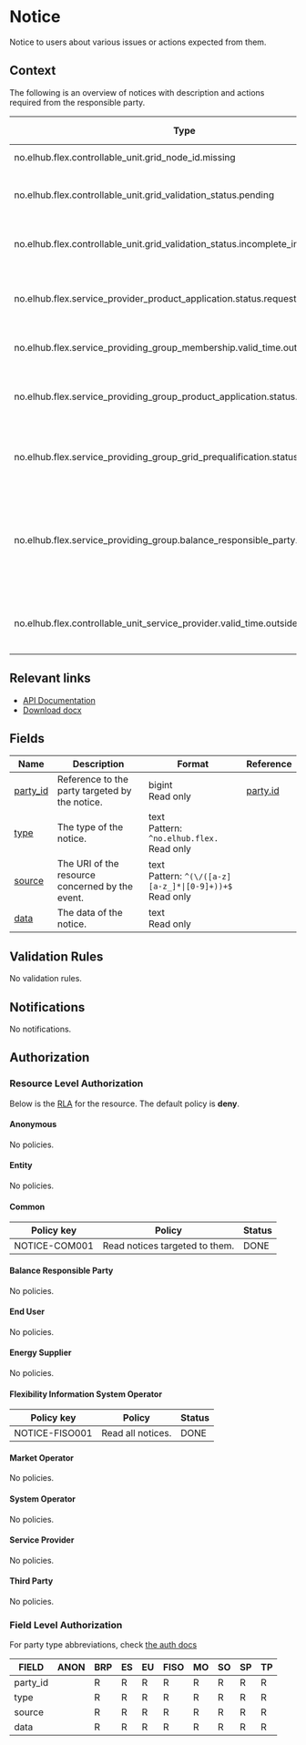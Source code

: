 # Notice

Notice to users about various issues or actions expected from them.

## Context

The following is an overview of notices with description and actions required
from the responsible party.

| Type                                                                          | Description                                                     | Responsible Party | Action required                                                                                   |
|-------------------------------------------------------------------------------|-----------------------------------------------------------------|-------------------|---------------------------------------------------------------------------------------------------|
| no.elhub.flex.controllable_unit.grid_node_id.missing                          | Grid node ID missing                                            | CSO               | Update CU with grid node                                                                          |
| no.elhub.flex.controllable_unit.grid_validation_status.pending                | Grid validation status pending                                  | CSO               | Verify CU for grid verification and update status                                                 |
| no.elhub.flex.controllable_unit.grid_validation_status.incomplete_information | Grid validation status incomplete information                   | SP                | Update missing information                                                                        |
| no.elhub.flex.service_provider_product_application.status.requested           | SP product application status requested                         | PSO               | Initiate SP product qualification and update status                                               |
| no.elhub.flex.service_providing_group_membership.valid_time.outside_contract  | Inconsistency: SPG contains expired CU(s)                       | SP                | Validate and update SPG membership                                                                |
| no.elhub.flex.service_providing_group_product_application.status.requested    | SPG product application status requested                        | PSO               | Initiate SPG product prequalification and update status                                           |
| no.elhub.flex.service_providing_group_grid_prequalification.status.requested  | SPG grid prequalification status requested                      | ISO               | Initiate SPG grid prequalification and update status                                              |
| no.elhub.flex.service_providing_group.balance_responsible_party.multiple      | Inconsistency: Multiple BRPs in a single SPG                    | SP                | Make sure the SPG only contains CU currently associated to the same BRP on their accounting point |
| no.elhub.flex.controllable_unit_service_provider.valid_time.outside_contract  | Inconsistency: CUSP valid while end user is not valid on the AP | SP                | Update CUSP to match the updated end user data from Elhub                                         |

## Relevant links

* [API Documentation](/api/v0/#/operations/list_notice)
* [Download docx](../download/notice.docx)

## Fields

| Name                                                         | Description                                     | Format                                                          | Reference                     |
|--------------------------------------------------------------|-------------------------------------------------|-----------------------------------------------------------------|-------------------------------|
| <a name="field-party_id" href="#field-party_id">party_id</a> | Reference to the party targeted by the notice.  | bigint<br/>Read only                                            | [party.id](party.md#field-id) |
| <a name="field-type" href="#field-type">type</a>             | The type of the notice.                         | text<br/>Pattern: `^no.elhub.flex.`<br/>Read only               |                               |
| <a name="field-source" href="#field-source">source</a>       | The URI of the resource concerned by the event. | text<br/>Pattern: `^(\/([a-z][a-z_]*\|[0-9]+))+$`<br/>Read only |                               |
| <a name="field-data" href="#field-data">data</a>             | The data of the notice.                         | text<br/>Read only                                              |                               |

## Validation Rules

No validation rules.

## Notifications

No notifications.

## Authorization

### Resource Level Authorization

Below is the [RLA](../technical/auth.md#resource-level-authorization-rla) for the
resource. The default policy is **deny**.

#### Anonymous

No policies.

#### Entity

No policies.

#### Common

| Policy key    | Policy                         | Status |
|---------------|--------------------------------|--------|
| NOTICE-COM001 | Read notices targeted to them. | DONE   |

#### Balance Responsible Party

No policies.

#### End User

No policies.

#### Energy Supplier

No policies.

#### Flexibility Information System Operator

| Policy key     | Policy            | Status |
|----------------|-------------------|--------|
| NOTICE-FISO001 | Read all notices. | DONE   |

#### Market Operator

No policies.

#### System Operator

No policies.

#### Service Provider

No policies.

#### Third Party

No policies.

### Field Level Authorization

For party type abbreviations, check [the auth docs](../technical/auth.md#party-market-actors)

| FIELD    | ANON | BRP | ES | EU | FISO | MO | SO | SP | TP |
|----------|------|-----|----|----|------|----|----|----|----|
| party_id |      | R   | R  | R  | R    | R  | R  | R  | R  |
| type     |      | R   | R  | R  | R    | R  | R  | R  | R  |
| source   |      | R   | R  | R  | R    | R  | R  | R  | R  |
| data     |      | R   | R  | R  | R    | R  | R  | R  | R  |
